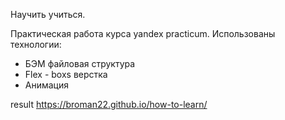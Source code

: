 Научить учиться.



Практическая работа курса yandex practicum.
Использованы технологии:
  * БЭМ файловая структура
  * Flex - boxs верстка
  * Анимация

result https://broman22.github.io/how-to-learn/
